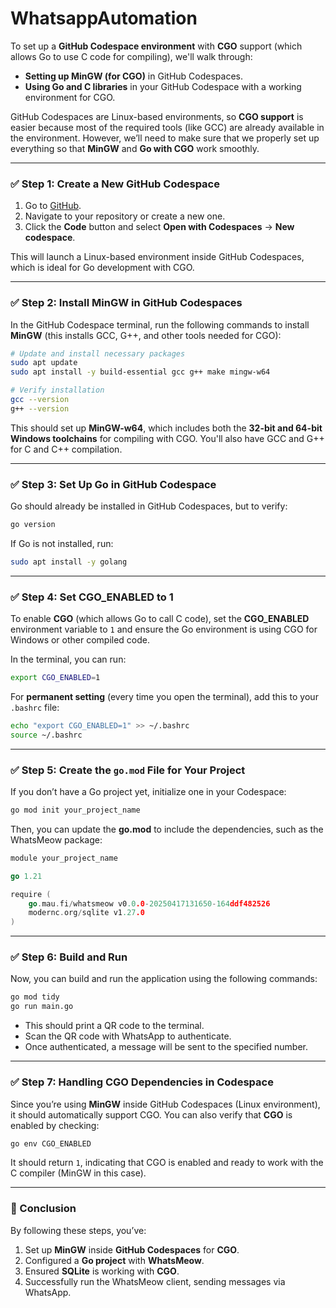 # WhatsappAutomation

To set up a **GitHub Codespace environment** with **CGO** support (which allows Go to use C code for compiling), we'll walk through:

- **Setting up MinGW (for CGO)** in GitHub Codespaces.
- **Using Go and C libraries** in your GitHub Codespace with a working environment for CGO.

GitHub Codespaces are Linux-based environments, so **CGO support** is easier because most of the required tools (like GCC) are already available in the environment. However, we’ll need to make sure that we properly set up everything so that **MinGW** and **Go with CGO** work smoothly.

---

### ✅ Step 1: Create a New GitHub Codespace

1. Go to [GitHub](https://github.com/).
2. Navigate to your repository or create a new one.
3. Click the **Code** button and select **Open with Codespaces** → **New codespace**.

This will launch a Linux-based environment inside GitHub Codespaces, which is ideal for Go development with CGO.

---

### ✅ Step 2: Install MinGW in GitHub Codespaces

In the GitHub Codespace terminal, run the following commands to install **MinGW** (this installs GCC, G++, and other tools needed for CGO):

```bash
# Update and install necessary packages
sudo apt update
sudo apt install -y build-essential gcc g++ make mingw-w64

# Verify installation
gcc --version
g++ --version
```

This should set up **MinGW-w64**, which includes both the **32-bit and 64-bit Windows toolchains** for compiling with CGO. You'll also have GCC and G++ for C and C++ compilation.

---

### ✅ Step 3: Set Up Go in GitHub Codespace

Go should already be installed in GitHub Codespaces, but to verify:

```bash
go version
```

If Go is not installed, run:

```bash
sudo apt install -y golang
```

---

### ✅ Step 4: Set CGO_ENABLED to 1

To enable **CGO** (which allows Go to call C code), set the **CGO_ENABLED** environment variable to `1` and ensure the Go environment is using CGO for Windows or other compiled code.

In the terminal, you can run:

```bash
export CGO_ENABLED=1
```

For **permanent setting** (every time you open the terminal), add this to your `.bashrc` file:

```bash
echo "export CGO_ENABLED=1" >> ~/.bashrc
source ~/.bashrc
```

---

### ✅ Step 5: Create the `go.mod` File for Your Project

If you don’t have a Go project yet, initialize one in your Codespace:

```bash
go mod init your_project_name
```

Then, you can update the **go.mod** to include the dependencies, such as the WhatsMeow package:

```go
module your_project_name

go 1.21

require (
    go.mau.fi/whatsmeow v0.0.0-20250417131650-164ddf482526
    modernc.org/sqlite v1.27.0
)
```

---

### ✅ Step 6: Build and Run

Now, you can build and run the application using the following commands:

```bash
go mod tidy
go run main.go
```

- This should print a QR code to the terminal.
- Scan the QR code with WhatsApp to authenticate.
- Once authenticated, a message will be sent to the specified number.

---

### ✅ Step 7: Handling CGO Dependencies in Codespace

Since you’re using **MinGW** inside GitHub Codespaces (Linux environment), it should automatically support CGO. You can also verify that **CGO** is enabled by checking:

```bash
go env CGO_ENABLED
```

It should return `1`, indicating that CGO is enabled and ready to work with the C compiler (MinGW in this case).

---

### 🎉 Conclusion

By following these steps, you’ve:

1. Set up **MinGW** inside **GitHub Codespaces** for **CGO**.
2. Configured a **Go project** with **WhatsMeow**.
3. Ensured **SQLite** is working with **CGO**.
4. Successfully run the WhatsMeow client, sending messages via WhatsApp.
